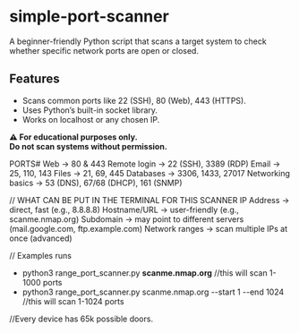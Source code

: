 # simple-port-scanner
A beginner-friendly Python script that scans a target system to check whether specific network ports are open or closed.
## Features
- Scans common ports like 22 (SSH), 80 (Web), 443 (HTTPS).
- Uses Python’s built-in socket library.
- Works on localhost or any chosen IP.

**⚠️ For educational purposes only.  
Do not scan systems without permission.**

PORTS#
Web → 80 & 443
Remote login → 22 (SSH), 3389 (RDP)
Email → 25, 110, 143
Files → 21, 69, 445
Databases → 3306, 1433, 27017
Networking basics → 53 (DNS), 67/68 (DHCP), 161 (SNMP)

// WHAT CAN BE PUT IN THE TERMINAL FOR THIS SCANNER
IP Address → direct, fast (e.g., 8.8.8.8)
Hostname/URL → user-friendly (e.g., scanme.nmap.org)
Subdomain → may point to different servers (mail.google.com, ftp.example.com)
Network ranges → scan multiple IPs at once (advanced)

// Examples runs 

- python3 range_port_scanner.py **scanme.nmap.org** //this will scan 1-1000 ports
- python3 range_port_scanner.py scanme.nmap.org --start 1 --end 1024 //this will scan 1-1024 ports

//Every device has 65k possible doors.
